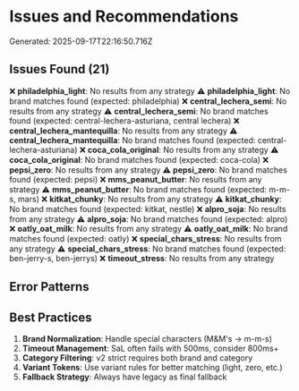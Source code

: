 # Issues and Recommendations
Generated: 2025-09-17T22:16:50.716Z

## Issues Found (21)
❌ **philadelphia_light**: No results from any strategy
⚠️ **philadelphia_light**: No brand matches found (expected: philadelphia)
❌ **central_lechera_semi**: No results from any strategy
⚠️ **central_lechera_semi**: No brand matches found (expected: central-lechera-asturiana, central lechera)
❌ **central_lechera_mantequilla**: No results from any strategy
⚠️ **central_lechera_mantequilla**: No brand matches found (expected: central-lechera-asturiana)
❌ **coca_cola_original**: No results from any strategy
⚠️ **coca_cola_original**: No brand matches found (expected: coca-cola)
❌ **pepsi_zero**: No results from any strategy
⚠️ **pepsi_zero**: No brand matches found (expected: pepsi)
❌ **mms_peanut_butter**: No results from any strategy
⚠️ **mms_peanut_butter**: No brand matches found (expected: m-m-s, mars)
❌ **kitkat_chunky**: No results from any strategy
⚠️ **kitkat_chunky**: No brand matches found (expected: kitkat, nestle)
❌ **alpro_soja**: No results from any strategy
⚠️ **alpro_soja**: No brand matches found (expected: alpro)
❌ **oatly_oat_milk**: No results from any strategy
⚠️ **oatly_oat_milk**: No brand matches found (expected: oatly)
❌ **special_chars_stress**: No results from any strategy
⚠️ **special_chars_stress**: No brand matches found (expected: ben-jerry-s, ben-jerrys)
❌ **timeout_stress**: No results from any strategy

## Error Patterns

## Best Practices
1. **Brand Normalization**: Handle special characters (M&M's → m-m-s)
2. **Timeout Management**: SaL often fails with 500ms, consider 800ms+
3. **Category Filtering**: v2 strict requires both brand and category
4. **Variant Tokens**: Use variant rules for better matching (light, zero, etc.)
5. **Fallback Strategy**: Always have legacy as final fallback
